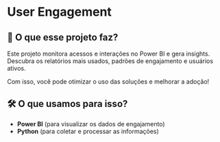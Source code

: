 # **User Engagement**

## 🚀 O que esse projeto faz?
Este projeto monitora acessos e interações no Power BI e gera insights. Descubra os relatórios mais usados, padrões de engajamento e usuários ativos.

Com isso, você pode otimizar o uso das soluções e melhorar a adoção!

## 🛠️ O que usamos para isso?
- **Power BI** (para visualizar os dados de engajamento)
- **Python** (para coletar e processar as informações)